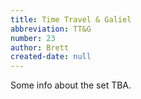 ```yaml
---
title: Time Travel & Galiel
abbreviation: TT&G
number: 23
author: Brett
created-date: null
---
```

Some info about the set TBA.
